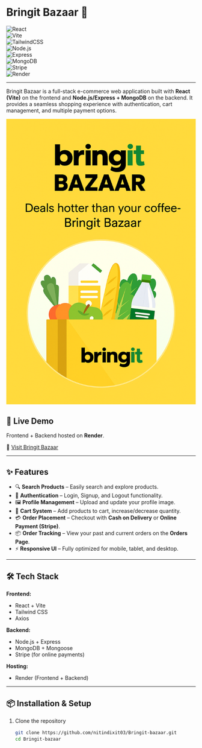 # Bringit Bazaar 🛒  

![React](https://img.shields.io/badge/Frontend-React-blue?logo=react)  
![Vite](https://img.shields.io/badge/Build-Vite-purple?logo=vite)  
![TailwindCSS](https://img.shields.io/badge/Style-TailwindCSS-38B2AC?logo=tailwindcss)  
![Node.js](https://img.shields.io/badge/Backend-Node.js-green?logo=node.js)  
![Express](https://img.shields.io/badge/Framework-Express-lightgrey?logo=express)  
![MongoDB](https://img.shields.io/badge/Database-MongoDB-brightgreen?logo=mongodb)  
![Stripe](https://img.shields.io/badge/Payments-Stripe-blueviolet?logo=stripe)  
![Render](https://img.shields.io/badge/Hosting-Render-46E3B7?logo=render)  

---

Bringit Bazaar is a full-stack e-commerce web application built with **React (Vite)** on the frontend and **Node.js/Express + MongoDB** on the backend. It provides a seamless shopping experience with authentication, cart management, and multiple payment options.  

![Bringit Bazaar Banner](./Client/src/assets/Bringit-bazzar-banner1.png)

## 🚀 Live Demo  
Frontend + Backend hosted on **Render**.  

🔗 [Visit Bringit Bazaar](https://bringit-bazaar-1.onrender.com)  

---

## ✨ Features  

- 🔍 **Search Products** – Easily search and explore products.  
- 👤 **Authentication** – Login, Signup, and Logout functionality.  
- 🖼 **Profile Management** – Upload and update your profile image.  
- 🛒 **Cart System** – Add products to cart, increase/decrease quantity.  
- 💳 **Order Placement** – Checkout with **Cash on Delivery** or **Online Payment (Stripe)**.  
- 📦 **Order Tracking** – View your past and current orders on the **Orders Page**.  
- ⚡ **Responsive UI** – Fully optimized for mobile, tablet, and desktop.  

---

## 🛠 Tech Stack  

**Frontend:**  
- React + Vite  
- Tailwind CSS  
- Axios  

**Backend:**  
- Node.js + Express  
- MongoDB + Mongoose  
- Stripe (for online payments)  

**Hosting:**  
- Render (Frontend + Backend)  

---

## 📦 Installation & Setup  

1. Clone the repository  
   ```bash
   git clone https://github.com/nitindixit03/Bringit-bazaar.git
   cd Bringit-bazaar
